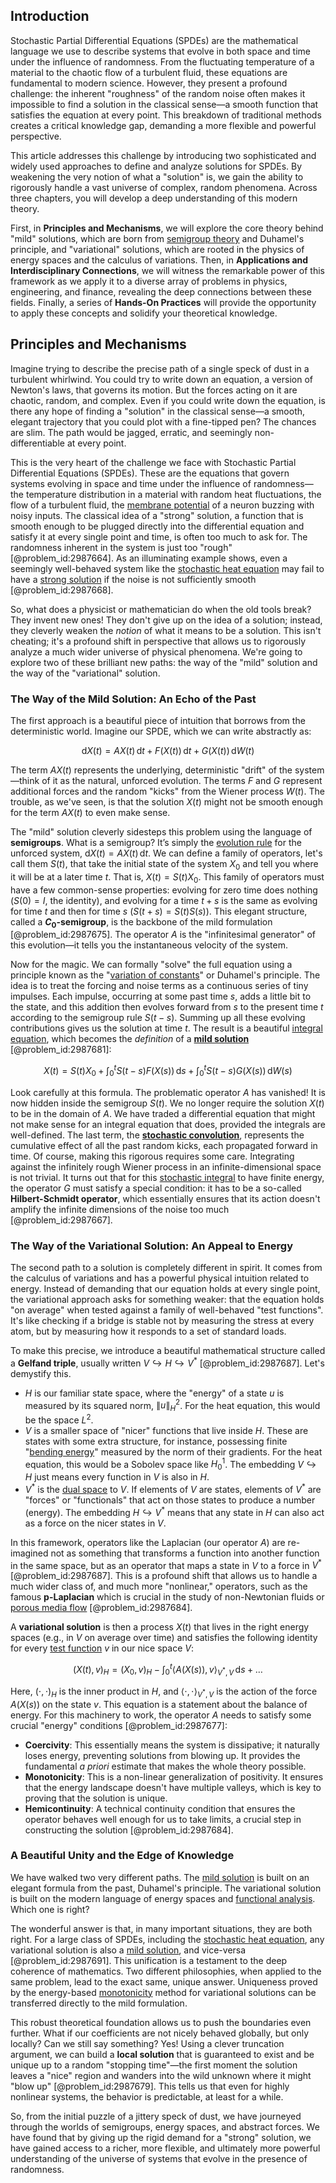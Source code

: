 ## Introduction
Stochastic Partial Differential Equations (SPDEs) are the mathematical language we use to describe systems that evolve in both space and time under the influence of randomness. From the fluctuating temperature of a material to the chaotic flow of a turbulent fluid, these equations are fundamental to modern science. However, they present a profound challenge: the inherent "roughness" of the random noise often makes it impossible to find a solution in the classical sense—a smooth function that satisfies the equation at every point. This breakdown of traditional methods creates a critical knowledge gap, demanding a more flexible and powerful perspective.

This article addresses this challenge by introducing two sophisticated and widely used approaches to define and analyze solutions for SPDEs. By weakening the very notion of what a "solution" is, we gain the ability to rigorously handle a vast universe of complex, random phenomena. Across three chapters, you will develop a deep understanding of this modern theory.

First, in **Principles and Mechanisms**, we will explore the core theory behind "mild" solutions, which are born from [semigroup theory](@article_id:272838) and Duhamel's principle, and "variational" solutions, which are rooted in the physics of energy spaces and the calculus of variations. Then, in **Applications and Interdisciplinary Connections**, we will witness the remarkable power of this framework as we apply it to a diverse array of problems in physics, engineering, and finance, revealing the deep connections between these fields. Finally, a series of **Hands-On Practices** will provide the opportunity to apply these concepts and solidify your theoretical knowledge.

## Principles and Mechanisms

Imagine trying to describe the precise path of a single speck of dust in a turbulent whirlwind. You could try to write down an equation, a version of Newton's laws, that governs its motion. But the forces acting on it are chaotic, random, and complex. Even if you could write down the equation, is there any hope of finding a "solution" in the classical sense—a smooth, elegant trajectory that you could plot with a fine-tipped pen? The chances are slim. The path would be jagged, erratic, and seemingly non-differentiable at every point.

This is the very heart of the challenge we face with Stochastic Partial Differential Equations (SPDEs). These are the equations that govern systems evolving in space and time under the influence of randomness—the temperature distribution in a material with random heat fluctuations, the flow of a turbulent fluid, the [membrane potential](@article_id:150502) of a neuron buzzing with noisy inputs. The classical idea of a "strong" solution, a function that is smooth enough to be plugged directly into the differential equation and satisfy it at every single point and time, is often too much to ask for. The randomness inherent in the system is just too "rough" [@problem_id:2987664]. As an illuminating example shows, even a seemingly well-behaved system like the [stochastic heat equation](@article_id:163298) may fail to have a [strong solution](@article_id:197850) if the noise is not sufficiently smooth [@problem_id:2987668].

So, what does a physicist or mathematician do when the old tools break? They invent new ones! They don't give up on the idea of a solution; instead, they cleverly weaken the *notion* of what it means to be a solution. This isn't cheating; it's a profound shift in perspective that allows us to rigorously analyze a much wider universe of physical phenomena. We're going to explore two of these brilliant new paths: the way of the "mild" solution and the way of the "variational" solution.

### The Way of the Mild Solution: An Echo of the Past

The first approach is a beautiful piece of intuition that borrows from the deterministic world. Imagine our SPDE, which we can write abstractly as:

$$
\mathrm{d}X(t) = A X(t)\,\mathrm{d}t + F(X(t))\,\mathrm{d}t + G(X(t))\,\mathrm{d}W(t)
$$

The term $A X(t)$ represents the underlying, deterministic "drift" of the system—think of it as the natural, unforced evolution. The terms $F$ and $G$ represent additional forces and the random "kicks" from the Wiener process $W(t)$. The trouble, as we've seen, is that the solution $X(t)$ might not be smooth enough for the term $A X(t)$ to even make sense.

The "mild" solution cleverly sidesteps this problem using the language of **semigroups**. What is a semigroup? It’s simply the [evolution rule](@article_id:270020) for the unforced system, $\mathrm{d}X(t) = A X(t)\,\mathrm{d}t$. We can define a family of operators, let's call them $S(t)$, that take the initial state of the system $X_0$ and tell you where it will be at a later time $t$. That is, $X(t) = S(t)X_0$. This family of operators must have a few common-sense properties: evolving for zero time does nothing ($S(0)=I$, the identity), and evolving for a time $t+s$ is the same as evolving for time $t$ and then for time $s$ ($S(t+s)=S(t)S(s)$). This elegant structure, called a **$C_0$-semigroup**, is the backbone of the mild formulation [@problem_id:2987675]. The operator $A$ is the "infinitesimal generator" of this evolution—it tells you the instantaneous velocity of the system.

Now for the magic. We can formally "solve" the full equation using a principle known as the "[variation of constants](@article_id:195899)" or Duhamel's principle. The idea is to treat the forcing and noise terms as a continuous series of tiny impulses. Each impulse, occurring at some past time $s$, adds a little bit to the state, and this addition then evolves forward from $s$ to the present time $t$ according to the semigroup rule $S(t-s)$. Summing up all these evolving contributions gives us the solution at time $t$. The result is a beautiful [integral equation](@article_id:164811), which becomes the *definition* of a **[mild solution](@article_id:192199)** [@problem_id:2987681]:

$$
X(t) = S(t)X_0 + \int_0^t S(t-s) F(X(s))\,\mathrm{d}s + \int_0^t S(t-s) G(X(s))\,\mathrm{d}W(s)
$$

Look carefully at this formula. The problematic operator $A$ has vanished! It is now hidden inside the semigroup $S(t)$. We no longer require the solution $X(t)$ to be in the domain of $A$. We have traded a differential equation that might not make sense for an integral equation that does, provided the integrals are well-defined. The last term, the **[stochastic convolution](@article_id:181507)**, represents the cumulative effect of all the past random kicks, each propagated forward in time. Of course, making this rigorous requires some care. Integrating against the infinitely rough Wiener process in an infinite-dimensional space is not trivial. It turns out that for this [stochastic integral](@article_id:194593) to have finite energy, the operator $G$ must satisfy a special condition: it has to be a so-called **Hilbert-Schmidt operator**, which essentially ensures that its action doesn't amplify the infinite dimensions of the noise too much [@problem_id:2987667].

### The Way of the Variational Solution: An Appeal to Energy

The second path to a solution is completely different in spirit. It comes from the calculus of variations and has a powerful physical intuition related to energy. Instead of demanding that our equation holds at every single point, the variational approach asks for something weaker: that the equation holds "on average" when tested against a family of well-behaved "test functions". It's like checking if a bridge is stable not by measuring the stress at every atom, but by measuring how it responds to a set of standard loads.

To make this precise, we introduce a beautiful mathematical structure called a **Gelfand triple**, usually written $V \hookrightarrow H \hookrightarrow V^*$ [@problem_id:2987687]. Let's demystify this.
*   $H$ is our familiar state space, where the "energy" of a state $u$ is measured by its squared norm, $\|u\|_H^2$. For the heat equation, this would be the space $L^2$.
*   $V$ is a smaller space of "nicer" functions that live inside $H$. These are states with some extra structure, for instance, possessing finite "[bending energy](@article_id:174197)" measured by the norm of their gradients. For the heat equation, this would be a Sobolev space like $H_0^1$. The embedding $V \hookrightarrow H$ just means every function in $V$ is also in $H$.
*   $V^*$ is the [dual space](@article_id:146451) to $V$. If elements of $V$ are states, elements of $V^*$ are "forces" or "functionals" that act on those states to produce a number (energy). The embedding $H \hookrightarrow V^*$ means that any state in $H$ can also act as a force on the nicer states in $V$.

In this framework, operators like the Laplacian (our operator $A$) are re-imagined not as something that transforms a function into another function in the same space, but as an operator that maps a state in $V$ to a force in $V^*$ [@problem_id:2987687]. This is a profound shift that allows us to handle a much wider class of, and much more "nonlinear," operators, such as the famous **p-Laplacian** which is crucial in the study of non-Newtonian fluids or [porous media flow](@article_id:145946) [@problem_id:2987684].

A **variational solution** is then a process $X(t)$ that lives in the right energy spaces (e.g., in $V$ on average over time) and satisfies the following identity for every [test function](@article_id:178378) $v$ in our nice space $V$:

$$
(X(t), v)_H = (X_0, v)_H - \int_0^t \langle A(X(s)), v \rangle_{V^*,V}\,\mathrm{d}s + \dots
$$

Here, $(\cdot, \cdot)_H$ is the inner product in $H$, and $\langle \cdot, \cdot \rangle_{V^*,V}$ is the action of the force $A(X(s))$ on the state $v$. This equation is a statement about the balance of energy. For this machinery to work, the operator $A$ needs to satisfy some crucial "energy" conditions [@problem_id:2987677]:
*   **Coercivity**: This essentially means the system is dissipative; it naturally loses energy, preventing solutions from blowing up. It provides the fundamental *a priori* estimate that makes the whole theory possible.
*   **Monotonicity**: This is a non-linear generalization of positivity. It ensures that the energy landscape doesn't have multiple valleys, which is key to proving that the solution is unique.
*   **Hemicontinuity**: A technical continuity condition that ensures the operator behaves well enough for us to take limits, a crucial step in constructing the solution [@problem_id:2987684].

### A Beautiful Unity and the Edge of Knowledge

We have walked two very different paths. The [mild solution](@article_id:192199) is built on an elegant formula from the past, Duhamel's principle. The variational solution is built on the modern language of energy spaces and [functional analysis](@article_id:145726). Which one is right?

The wonderful answer is that, in many important situations, they are both right. For a large class of SPDEs, including the [stochastic heat equation](@article_id:163298), any variational solution is also a [mild solution](@article_id:192199), and vice-versa [@problem_id:2987691]. This unification is a testament to the deep coherence of mathematics. Two different philosophies, when applied to the same problem, lead to the exact same, unique answer. Uniqueness proved by the energy-based [monotonicity](@article_id:143266) method for variational solutions can be transferred directly to the mild formulation.

This robust theoretical foundation allows us to push the boundaries even further. What if our coefficients are not nicely behaved globally, but only locally? Can we still say something? Yes! Using a clever truncation argument, we can build a **local solution** that is guaranteed to exist and be unique up to a random "stopping time"—the first moment the solution leaves a "nice" region and wanders into the wild unknown where it might "blow up" [@problem_id:2987679]. This tells us that even for highly nonlinear systems, the behavior is predictable, at least for a while.

So, from the initial puzzle of a jittery speck of dust, we have journeyed through the worlds of semigroups, energy spaces, and abstract forces. We have found that by giving up the rigid demand for a "strong" solution, we have gained access to a richer, more flexible, and ultimately more powerful understanding of the universe of systems that evolve in the presence of randomness.